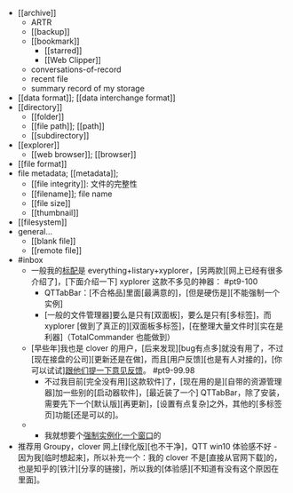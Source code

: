 - [[archive]]
    - ARTR
    - [[backup]]
    - [[bookmark]]
        - [[starred]]
        - [[Web Clipper]]
    - conversations-of-record
    - recent file
    - summary record of my storage
- [[data format]]; [[data interchange format]]
- [[directory]]
    - [[folder]]
    - [[file path]]; [[path]]
    - [[subdirectory]]
- [[explorer]]
    - [[web browser]]; [[browser]]
- [[file format]]
- file metadata; [[metadata]]; 
    - [[file integrity]]: 文件的完整性 
    - [[filename]]; file name
    - [[file size]]
    - [[thumbnail]]
- [[filesystem]]
- general...
    - [[blank file]]
    - [[remote file]]
- #inbox
    - 一般我的[标配](https://www.zhihu.com/question/27936522/answer/56829059)是 everything+listary+xyplorer，[另两款][网上已经有很多介绍了]，[下面介绍一下] xyplorer 这款不多见的神器： #pt9-100
        - QTTabBar：[不合格品]里面[最满意的]，[但是硬伤是][不能强制一个实例]
        - [一般的文件管理器]要么是只有[双面板]，要么是只有[多标签]，而 xyplorer [做到了真正的][双面板多标签]，[在整理大量文件时][实在是利器]（TotalCommander 也能做到）
    - [早些年]我也是 clover 的用户，[后来发现][bug有点多]就没有用了，不过[现在接盘的公司][更新还是在做]，而且[用户反馈][也是有人对接的]，[你可以试试][跟他们提一下意见反馈](https://www.zhihu.com/question/362026027/answer/943985423)。 #pt9-99.98
        - 不过我目前[完全没有用][这款软件]了，[现在用的是][自带的资源管理器]加一些别的[启动器软件]，[最近装了一个] QTTabBar，除了安装，需要先下一个[默认版][再更新]，[设置有点复杂]之外，其他的[多标签页]功能[还是可以的]。
    - - 我就想要个[强制实例化一个窗口](https://www.zhihu.com/question/66455899)的 
- 推荐用 Groupy，clover 网上[绿化版][也不干净]，QTT win10 体验感不好 
        - 因为我[临时想起来]，所以补充一个：我的 clover 不是[直接从官网下载]的，也是知乎的[铁汁][分享的链接]，所以我的[体验感][不知道有没有这个原因在里面]。
